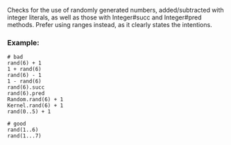 Checks for the use of randomly generated numbers,
added/subtracted with integer literals, as well as those with
Integer#succ and Integer#pred methods. Prefer using ranges instead,
as it clearly states the intentions.

### Example:
    # bad
    rand(6) + 1
    1 + rand(6)
    rand(6) - 1
    1 - rand(6)
    rand(6).succ
    rand(6).pred
    Random.rand(6) + 1
    Kernel.rand(6) + 1
    rand(0..5) + 1

    # good
    rand(1..6)
    rand(1...7)